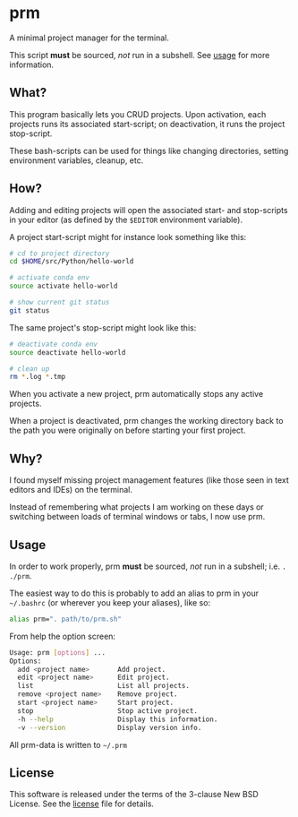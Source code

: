 # prm
A minimal project manager for the terminal.

This script **must** be sourced, *not* run in a subshell.
See [usage](#usage) for more information.

## What?
This program basically lets you CRUD projects. Upon activation, each projects runs its associated start-script; on deactivation, it runs the project stop-script.

These bash-scripts can be used for things like changing directories, setting environment variables, cleanup, etc.

## How?
Adding and editing projects will open the associated start- and stop-scripts in your editor (as defined by the `$EDITOR` environment variable).

A project start-script might for instance look something like this:

```bash
# cd to project directory
cd $HOME/src/Python/hello-world

# activate conda env
source activate hello-world

# show current git status
git status
```

The same project's stop-script might look like this:

```bash
# deactivate conda env
source deactivate hello-world

# clean up
rm *.log *.tmp
```

When you activate a new project, prm automatically stops any active projects.

When a project is deactivated, prm changes the working directory back to the path you were originally on before starting your first project.

## Why?
I found myself missing project management features (like those seen in text editors and IDEs) on the terminal.

Instead of remembering what projects I am working on these days or switching between loads of terminal windows or tabs, I now use prm.

## Usage
In order to work properly, prm **must** be sourced, *not* run in a subshell; i.e. `. ./prm`.

The easiest way to do this is probably to add an alias to prm in your `~/.bashrc` (or wherever you keep your aliases), like so:

```bash
alias prm=". path/to/prm.sh"
```

From help the option screen:

```bash
Usage: prm [options] ...
Options:
  add <project name>       Add project.
  edit <project name>      Edit project.
  list                     List all projects.
  remove <project name>    Remove project.
  start <project name>     Start project.
  stop                     Stop active project.
  -h --help                Display this information.
  -v --version             Display version info.
```

All prm-data is written to `~/.prm`

## License
This software is released under the terms of the 3-clause New BSD License. See the [license](LICENSE.txt) file for details.
